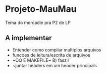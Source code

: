 # Projeto-MauMau
Tema do mercadin pra P2 de LP

## A implementar
- Entender como compilar multiplos arquivos
- funcoes de leitura/escrita de arquivos
- ~OQ E MAKEFILE~ B) faszil
- ~juntar headers em um header principal~
